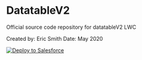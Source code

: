 # DatatableV2

Official source code repository for datatableV2 LWC

Created by:	Eric Smith
Date:		May 2020

<a href="https://githubsfdeploy.herokuapp.com">
  <img alt="Deploy to Salesforce"
       src="https://raw.githubusercontent.com/afawcett/githubsfdeploy/master/deploy.png">
</a>

